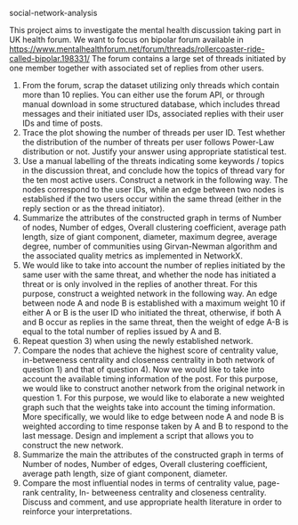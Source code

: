 social-network-analysis

This project aims to investigate the mental health discussion taking part in UK health forum. We want to focus on bipolar forum available in https://www.mentalhealthforum.net/forum/threads/rollercoaster-ride-called-bipolar.198331/ The forum contains a large set of threads initiated by one member together with associated set of replies from other users.

1. From the forum, scrap the dataset utilizing only threads which contain more than 10 replies. You can either use the forum API, or through manual download in some structured database, which includes thread messages and their initiated user IDs, associated replies with their user IDs and time of posts.
2. Trace the plot showing the number of threads per user ID. Test whether the distribution of the number of threats per user follows Power-Law distribution or not. Justify your answer using appropriate statistical test.
3. Use a manual labelling of the threats indicating some keywords / topics in the discussion threat, and conclude how the topics of thread vary for the ten most active users.
Construct a network in the following way. The nodes correspond to the user IDs, while an edge between two nodes is established if the two users occur within the same thread (either in the reply section or as the thread initiator).
4. Summarize the attributes of the constructed graph in terms of Number of nodes, Number of edges, Overall clustering coefficient, average path length, size of giant component, diameter, maximum degree, average degree, number of communities using Girvan-Newman algorithm and the associated quality metrics as implemented in NetworkX.
5. We would like to take into account the number of replies initiated by the same user with the same threat, and whether the node has initiated a threat or is only involved in the replies of another threat. For this purpose, construct a weighted network in the following way. An edge between node A and node B is established with a maximum weight 10 if either A or B is the user ID who initiated the threat, otherwise, if both A and B occur as replies in the same threat, then the weight of edge A-B is equal to the total number of replies issued by A and B.
6. Repeat question 3) when using the newly established network.
7. Compare the nodes that achieve the highest score of centrality value, in-betweeness centrality and closeness centrality in both network of question 1) and that of question 4).
Now we would like to take into account the available timing information of the post. For this purpose, we would like to construct another network from the original network in question 1. For this purpose, we would like to elaborate a new weighted graph such that the weights take into account the timing information. More specifically, we would like to edge between node A and node B is weighted according to time response taken by A and B to respond to the last message. Design and implement a script that allows you to construct the new network.
8. Summarize the main the attributes of the constructed graph in terms of Number of nodes, Number of edges, Overall clustering coefficient, average path length, size of giant component, diameter.
9. Compare the most influential nodes in terms of centrality value, page-rank centrality, In- betweeness centrality and closeness centrality.
Discuss and comment, and use appropriate health literature in order to reinforce your interpretations.
